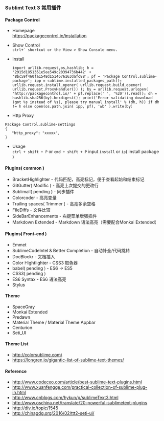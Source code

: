 ### Sublimt Text 3 常用插件

#### Package Control
* Homepage  
  <https://packagecontrol.io/installation>
* Show Control  
  ```ctrl+` shortcut or the View > Show Console menu.```

* Install  
  ```
  import urllib.request,os,hashlib; h = '2915d1851351e5ee549c20394736b442' + '8bc59f460fa1548d1514676163dafc88'; pf = 'Package Control.sublime-package'; ipp = sublime.installed_packages_path(); urllib.request.install_opener( urllib.request.build_opener( urllib.request.ProxyHandler()) ); by = urllib.request.urlopen( 'http://packagecontrol.io/' + pf.replace(' ', '%20')).read(); dh = hashlib.sha256(by).hexdigest(); print('Error validating download (got %s instead of %s), please try manual install' % (dh, h)) if dh != h else open(os.path.join( ipp, pf), 'wb' ).write(by)
  ```

* Http Proxy  
 ```
 Package Control.sublime-settings
 {
    "http_proxy": "xxxxx",
 }
 ```

* Usage  
  `ctrl + shift + P` or `cmd + shift + P` input `install` or `ip`( install package )

####  Plugins( common )
* BracketHighlighter - 代码匹配，高亮标记，便于查看起始和结束标记
* GitGutter( Modific ) - 高亮上次提交的更改行
* Sublimall( pending ) - 同步插件
* Colorcoder - 高亮变量
* Trailing spaces( Trimmer ) - 高亮多余空格
* FileDiffs - 文件比较
* SideBarEnhancements - 右键菜单增强插件
* Markdown Extended - Markdown 语法高亮（需要配合Monkai Extended）

#### Plugins( Front-end )
* Emmet
* SublimeCodeIntel & Better Completion - 自动补全/代码跳转
* DocBlockr  - 文档插入
* Color Hightlighter - CSS3 取色器
* babel( pending ) - ES6 → ES5
* CSS3( pending )
* ES6 Syntax  - ES6 语法高亮
* Stylus

#### Theme
* SpaceGray
* Monkai Extended
* Predawn
* Material Theme / Material Theme Appbar
* Centurion
* Seti_UI

#### Theme List
* <http://colorsublime.com/>
* <https://longren.io/gigantic-list-of-sublime-text-themes/>

#### Reference
* <http://www.codeceo.com/article/best-sublime-text-plugins.html>
* <http://www.xuanfengge.com/practical-collection-of-sublime-plug-in.html>
* <http://www.cnblogs.com/hykun/p/sublimeText3.html>
* <http://www.oschina.net/translate/20-powerful-sublimetext-plugins>
* <http://div.io/topic/1545>
* <http://chinagdg.org/2016/02/ttt2-seti-ui/>